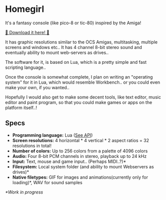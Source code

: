 Homegirl
========
It's a fantasy console (like pico-8 or tic-80) inspired by the Amiga!

[💾 Download it here! 💾](https://github.com/poeticAndroid/homegirl/releases)

It has graphic resolutions similar to the OCS Amigas, multitasking, multiple screens and windows etc.. It has 4 channel 8-bit stereo sound and eventually ability to mount web-servers as drives..

The software for it, is based on Lua, which is a pretty simple and fast scripting language..

Once the console is somewhat complete, I plan on writing an "operating system" for it in Lua, which would resemble Workbench.. or you could even make your own, if you wanted..

Hopefully I would also get to make some decent tools, like text editor, music editor and paint program, so that you could make games or apps on the platform itself..!

Specs
-----
 - **Programming language:** Lua ([See API](./api.md))
 - **Screen resolutions:** 4 horizontal * 4 vertical * 2 aspect ratios = 32 resolutions in total!
 - **Number of colors:** Up to 256 colors from a palette of 4096 colors
 - **Audio:** Four 8-bit PCM channels in stereo, playback up to 24 kHz
 - **Input:** Text, mouse and game input.. (Perhaps MIDI..?)*
 - **Filesystem:** Local system folder (and ability to mount Webservers as drives)*
 - **Native filetypes:** GIF for images and animations(currently only for loading)*, WAV for sound samples

_*Work in progress_